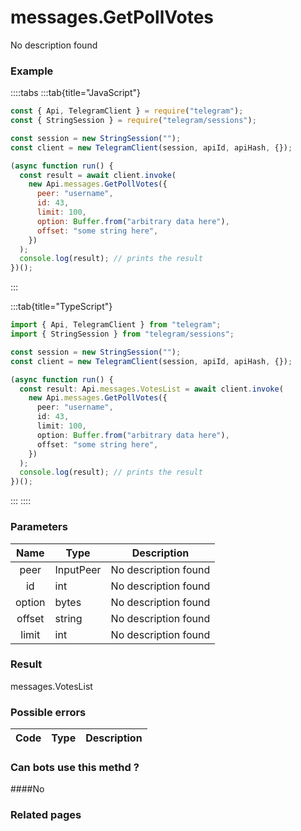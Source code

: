 # messages.GetPollVotes

No description found

### [](#example)Example

::::tabs
:::tab{title="JavaScript"}

```js
const { Api, TelegramClient } = require("telegram");
const { StringSession } = require("telegram/sessions");

const session = new StringSession("");
const client = new TelegramClient(session, apiId, apiHash, {});

(async function run() {
  const result = await client.invoke(
    new Api.messages.GetPollVotes({
      peer: "username",
      id: 43,
      limit: 100,
      option: Buffer.from("arbitrary data here"),
      offset: "some string here",
    })
  );
  console.log(result); // prints the result
})();
```

:::

:::tab{title="TypeScript"}

```ts
import { Api, TelegramClient } from "telegram";
import { StringSession } from "telegram/sessions";

const session = new StringSession("");
const client = new TelegramClient(session, apiId, apiHash, {});

(async function run() {
  const result: Api.messages.VotesList = await client.invoke(
    new Api.messages.GetPollVotes({
      peer: "username",
      id: 43,
      limit: 100,
      option: Buffer.from("arbitrary data here"),
      offset: "some string here",
    })
  );
  console.log(result); // prints the result
})();
```

:::
::::

### [](#parameters)Parameters

|  Name  | Type      | Description          |
| :----: | --------- | -------------------- |
|  peer  | InputPeer | No description found |
|   id   | int       | No description found |
| option | bytes     | No description found |
| offset | string    | No description found |
| limit  | int       | No description found |

### [](#result)Result

messages.VotesList

### [](#possible-errors)Possible errors

| Code | Type | Description |
| :--: | ---- | ----------- |

### [](#can-bots-use-this-method)Can bots use this methd ?

####No

### [](#related-pages)Related pages
